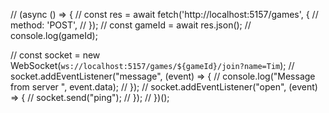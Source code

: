 // (async () => {
//   const res = await fetch('http://localhost:5157/games', {
//     method: 'POST',
//   });
//   const gameId = await res.json();
//   console.log(gameId);

//   const socket = new WebSocket(`ws://localhost:5157/games/${gameId}/join?name=Tim`);
//   socket.addEventListener("message", (event) => {
//     console.log("Message from server ", event.data);
//   });
//   socket.addEventListener("open", (event) => {
//     socket.send("ping");
//   });
// })();